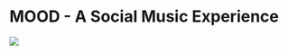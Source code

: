 # MOOD - A Social Music Experience
<img src="https://media.giphy.com/media/hV0hP4rBJ3mponu9tj/giphy.gif">
